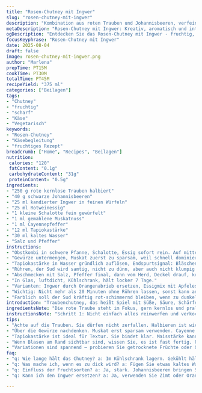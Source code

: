 ```yaml
---
title: "Rosen-Chutney mit Ingwer"
slug: "rosen-chutney-mit-ingwer"
description: "Kombination aus roten Trauben und Johannisbeeren, verfeinert mit kandiertem Ingwer und Schuss Rotweinessig. Aromatisch gewürzt mit Muskat und Cayenne, eingedickt mit Tapiokastärke für eine gelierte Konsistenz. Intensiv, fruchtig, leicht scharf. Hält im Kühlschrank eine Woche. Ideal neben kräftigem Käse oder gegrilltem Gemüse. Variation: Johannisbeeren ersetzen Rosinen, Rotweinessig statt Balsamico für mehr Tiefe. Die Textur entscheidet, nicht nur Zeit; sieht man Blasen und fühlt es seidig-dick an, passt’s."
metaDescription: "Rosen-Chutney mit Ingwer: Kreativ, aromatisch und intensiv – ein Muss für Käse und Gemüse."
ogDescription: "Entdecken Sie das Rosen-Chutney mit Ingwer - fruchtig, scharf und perfekt für jede Käseplatte."
focusKeyphrase: "Rosen-Chutney mit Ingwer"
date: 2025-08-04
draft: false
image: rosen-chutney-mit-ingwer.png
author: "Marlena"
prepTime: PT15M
cookTime: PT30M
totalTime: PT45M
recipeYield: "375 ml"
categories: ["Beilagen"]
tags:
- "Chutney"
- "fruchtig"
- "scharf"
- "Käse"
- "Vegetarisch"
keywords:
- "Rosen-Chutney"
- "Käsebegleitung"
- "fruchtiges Rezept"
breadcrumb: ["Home", "Recipes", "Beilagen"]
nutrition: 
 calories: "120"
 fatContent: "0.1g"
 carbohydrateContent: "31g"
 proteinContent: "0.5g"
ingredients:
- "250 g rote kernlose Trauben halbiert"
- "40 g schwarze Johannisbeeren"
- "25 ml kandierter Ingwer in feinen Würfeln"
- "25 ml Rotweinessig"
- "1 kleine Schalotte fein gewürfelt"
- "1 ml gemahlene Muskatnuss"
- "1 ml Cayennepfeffer"
- "12 ml Tapiokastärke"
- "30 ml kaltes Wasser"
- "Salz und Pfeffer"
instructions:
- "Obstkombi in schwere Pfanne, Schalotte, Essig sofort rein. Auf mittelhoher Hitze geben, nicht rühren zu wild, Trauben setzen zuerst Wasser frei, man sieht den Saft blubbern, nach 10 Minuten weich aber nicht matschig."
- "Gewürze untermengen, Muskat zuerst zu sparsam, weil schnell dominiert, dann Cayenne vorsichtig, max 1 ml - zu viel killt die Frucht."
- "Tapiokastärke in Wasser gründlich auflösen, Endspurtsignal: Bläschen an Topfrand, dann sofort in die Pfanne, rühren, Hitze runter auf mittel-niedrig!"
- "Rühren, der Sud wird samtig, nicht zu dünn, aber auch nicht klumpig oder zu fest, sonst unpraktisch zum Servieren."
- "Abschmecken mit Salz, Pfeffer final, dann vom Herd, Deckel drauf, komplett abkühlen lassen – das ändert Textur nochmal."
- "In Glas, luftdicht, Kühlschrank, hält locker 7 Tage."
- "Varianten: Ingwer durch Orangenabrieb ersetzen, Essigmix mit Apfelessig + Honig statt reinem Essig probieren - bringt viel Frische."
- "Wichtig: Nicht mehr als 20 Minuten ohne Rühren lassen, sonst kann ansetzen - Pfanne eher dickwandig wählen."
- "Farblich soll der Sud kräftig rot-schimmernd bleiben, wenn zu dunkel, war es zu heiß."
introduction: "Traubenchutney, das heißt Spiel mit Süße, Säure, Schärfe und Textur. Richtig gemacht, zeigt es eine Struktur, die sich quasi auf der Zunge entfaltet – weich, aber mit Biss, aromatisch mit einem Hauch Schärfe vom Ingwer. Der Trick? Früchte nicht zerfallen lassen, sie sollen nicht matschig sein. Die Balance zwischen Verdickung, Säure und Gewürz ist anspruchsvoll – ich baue mehrmals Varianten, zu dick, zu flüssig, zu fade. Am Ende zählt der Moment, wenn der Duft von balsamischem Essig, warmem Ingwer und Muskat die Küche füllt, und der Löffel das perfekte Verhältnis zeigt. Kombiniert mit Käse oder Charcuterie – eine Flucht aus dem Alltag in die Vielschichtigkeit der Aromen."
ingredientsNote: "Die rote Traube steht im Fokus, gern kernlos und prall, halbieren ist wichtig, sonst zerkochen sie unkontrolliert. Johannisbeeren bringen Säure, können notfalls durch getrocknete schwarze Beeren oder Granatapfelkerne ersetzt werden. Kandierter Ingwer gibt nicht nur Schärfe, sondern Textur; alternativ frischer Ingwer fein gehackt, aber dann den Reis-Menge anpassen, er trocknet sonst zu stark aus. Rotweinessig können Sie durch dunklen Apfelessig oder Granatapfelsirup ersetzen, um unterschiedliche Säurebalance zu testen. Schalotten kleiner Würfeln sorgt für feinen Geschmack, zu grob und sie bleiben zu bissfest. Tapiokastärke ist hier ideal, da sie klar bindet und keine Trübung hinterlässt, mit Maisstärke wird das Chutney manchmal schleimig oder milchig – kein Zeichen für gutes Gelieren. Wasser zur Stärke immer kaltes nehmen für bessere Bindung. Gewürze je nach Schärfewunsch in kleinen Schritten dosieren, Muskat sparsam, sonst wird’s bitter. Salz und Pfeffer vorsichtig, erst am Ende, denn Essig beeinflusst die Wahrnehmung stark."
instructionsNote: "Schritt 1: Nicht einfach alles reinwerfen und verkochen – erst Trauben, Johannisbeeren, Schalotte und Essig bei mittlerer bis hoher Hitze in Pfanne geben. Der Klang von leichtem Blubbern zeigt, dass die Früchte ihren Saft geben. Keine Panik, wenn es zu schnell kocht, Hitze dann sofort reduzieren. Schritt 2: Gewürze gut vermengen, dann den Stärke-Wasser-Mix langsam einlaufen lassen – sonst Klümpchen. Rühren konstant, mittlere Hitze, spüren Sie, wie es dicker wird. Die Textur muss seidig und glänzend sein, nicht fest oder körnig. Wenn Sie beim Rühren kleine Blasen und mehr Widerstand spüren, hat es fast die perfekte Konsistenz. Schritt 3: Vom Herd ziehen, kurz stehen lassen, damit sich noch alles setzt. Abkühlen völlig, sonst verwässert sich die Bindung. Nicht zu lange kochen, sonst bitter und dunkel. Tipp: Bei fehlendem Ingwer können Zimtstangen kurz mitziehen, geben Wärme, oder Orangenzesten für Frische. Vorsicht beim Würzen gegen Ende immer probieren. Dosieren Sie Salz und Pfeffer am Schluss, so werden alle Aromen wirklich abrundender. Bewahren Sie das Glas kühl und luftdicht auf, so bleibt die Leichtigkeit und verhindert Gärung."
tips:
- "Achte auf die Trauben. Sie dürfen nicht zerfallen. Halbieren ist wichtig. Dadurch setzen sie schneller Saft frei. Halten Sie die Temperatur im Auge. Ein sanftes Blubbern ist gut."
- "Über die Gewürze nachdenken. Muskat erst sparsam verwenden. Cayenne erst am Ende dosieren. Zu viel kann den fruchtigen Geschmack überlagern. Klare Balance ist das Ziel."
- "Tapiokastärke ist ideal für Textur. Sie bindet klar. Maisstärke kann schleimig wirken. Wichtig – immer kaltes Wasser nehmen. Unterstützt die Bindung."
- "Wenn Blasen am Rand sichtbar sind, wissen Sie, es ist fast fertig. Rühren, um Klumpen zu vermeiden. Die Konsistenz sollte seidig sein. Achten Sie darauf, nicht zu lange zu kochen."
- "Variationen sind spannend – probieren Sie getrocknete Früchte oder Orangensaft. Diese bringen zusätzliche Frische. Aber quantitativ beachten – sonst verwässert es."
faq:
- "q: Wie lange hält das Chutney? a: Im Kühlschrank lagern. Gekühlt hält es etwa 7 Tage. Aber achten Sie auf Geruch. Wenn es komisch riecht, besser entsorgen."
- "q: Was mache ich, wenn es zu dick wird? a: Fügen Sie etwas kaltes Wasser hinzu. Mischen ist wichtig. Achten Sie darauf, die Hitze gering zu halten, um das Risiko des Anbrennens zu minimieren."
- "q: Einfluss der Fruchtsorten? a: Ja, stark. Johannisbeeren bringen Säure. Ändert das Profil. Ersetzen ist möglich, aber abstimmen. Granatapfelkerne sind auch eine Option."
- "q: Kann ich den Ingwer ersetzen? a: Ja, verwenden Sie Zimt oder Orangenabrieb. Schmeckt frisch und warm. Aber dann die Menge anpassen. Sonst wird es überwältigend."

---
```

